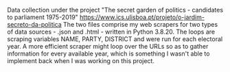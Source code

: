 Data collection under the project "The secret garden of politics - candidates to parliament 1975-2019" https://www.ics.ulisboa.pt/projeto/o-jardim-secreto-da-politica
The two files comprise my web scrapers for two types of data sources - .json and .html - written in Python 3.8.20. 
The loops are scraping variables NAME, PARTY, DISTRICT and were run for each electoral year. A more efficient scraper might loop over the URLs so as to gather information for every available year, which is something I wasn't able to implement back when I was working on this project.
